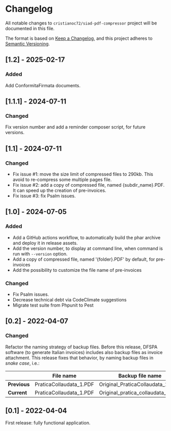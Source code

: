 # Changelog
All notable changes to `cristianoc72/siad-pdf-compressor` project will be documented in this file.

The format is based on [Keep a Changelog](https://keepachangelog.com/en/1.0.0/),
and this project adheres to [Semantic Versioning](https://semver.org/spec/v2.0.0.html).

## [1.2] - 2025-02-17
### Added
Add ConformitaFirmata documents.

## [1.1.1] - 2024-07-11
### Changed
Fix version number and add a reminder composer script, for future versions.

## [1.1] - 2024-07-11
### Changed
- Fix issue #1: move the size limit of compressed files to 290kb. This avoid to re-compress some multiple pages file.
- Fix issue #2: add a copy of compressed file, named {subdir_name}.PDF. It can speed up the creation of pre-invoices.
- Fix issue #3: fix Psalm issues.

## [1.0] - 2024-07-05
### Added
- Add a GitHub actions workflow, to automatically build the phar archive and deploy it in release assets.
- Add the version number, to display at command line, when command is run with `--version` option.
- Add a copy of compressed file, named '{folder}.PDF' by default, for pre-invoices
- Add the possibility to customize the file name of pre-invoices

### Changed
- Fix Psalm issues.
- Decrease technical debt via CodeClimate suggestions
- Migrate test suite from Phpunit to Pest

## [0.2] - 2022-04-07
### Changed
Refactor the naming strategy of backup files.
Before this release, DFSPA software (to generate Italian invoices) includes also backup files as invoice attachment.
This release fixes that behavior, by naming backup files in _snake case_, i.e.:

|               |File name|Backup file name|
|----------|----------|-----------------|
|__Previous__|PraticaCollaudata_1.PDF|Original_PraticaCollaudata_1.PDF|
|__Current__|PraticaCollaudata_1.PDF|Original_pratica_collaudata_1.PDF|

## [0.1] - 2022-04-04
First release: fully functional application.
